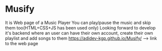 # Musify
It is Web page of a Music Player
You can play/pause the music and skip them too(HTML+CSS+JS has been used only)
Looking forward to develop it's backend where an user can have their own account, create their own playlist and add songs to them
https://adidev-kgp.github.io/Musify/  --> link to the web page
